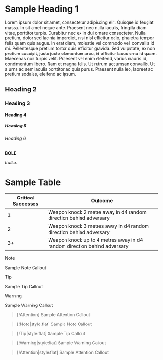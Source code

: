 # Sample Heading 1

Lorem ipsum dolor sit amet, consectetur adipiscing elit. Quisque id feugiat massa. In sit amet neque ante. Praesent nec nulla iaculis, fringilla diam vitae, porttitor turpis. Curabitur nec ex in dui ornare consectetur. Nulla pretium, dolor sed lacinia imperdiet, nisi nisl efficitur odio, pharetra tempor felis quam quis augue. In erat diam, molestie vel commodo vel, convallis id mi. Pellentesque pretium tortor quis efficitur gravida. Sed vulputate, ex non pretium suscipit, justo justo elementum arcu, id efficitur lacus urna id quam. Maecenas non turpis velit. Praesent vel enim eleifend, varius mauris id, condimentum libero. Nam et magna felis. Ut rutrum accumsan convallis. Ut a urna ac sem iaculis porttitor ac quis purus. Praesent nulla leo, laoreet ac pretium sodales, eleifend ac ipsum.

## Heading 2

### Heading 3

#### Heading 4

##### Heading 5

###### Heading 6

**BOLD**

*Italics*

# Sample Table

| Critical Successes | Outcome |
| ----------- | ----------- |
| 1 | Weapon knock 2 metre away in d4 random direction behind adversary |
| 2 | Weapon knock 3 metres away in d4 random direction behind adversary |
| 3+ | Weapon knock up to 4 metres away in d4 random direction behind adversary |


> [!Note]
> Sample Note Callout

> [!Tip]
> Sample Tip Callout

> [!Warning]
> Sample Warning Callout

> [!Attention]
> Sample Attention Callout

> [!Note|style:flat]
> Sample Note Callout

> [!Tip|style:flat]
> Sample Tip Callout

> [!Warning|style:flat]
> Sample Warning Callout

> [!Attention|style:flat]
> Sample Attention Callout